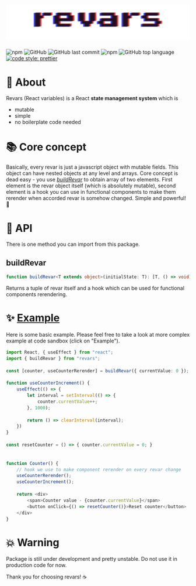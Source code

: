 # ![Revars logo](/revars.svg "Logo")
![npm](https://img.shields.io/npm/v/revars)
![GitHub](https://img.shields.io/github/license/alevnyacow/revars)
![GitHub last commit](https://img.shields.io/github/last-commit/alevnyacow/revars)
![npm](https://img.shields.io/npm/dm/revars)
![GitHub top language](https://img.shields.io/github/languages/top/alevnyacow/revars)
[![code style: prettier](https://img.shields.io/badge/code_style-prettier-ff69b4.svg?style=flat-square)](https://github.com/prettier/prettier)

# 💫 About

Revars (React variables) is a React **state management system** which is

- mutable
- simple 
- no boilerplate code needed

# 📚 Core concept

Basically, every revar is just a javascript object with mutable fields. This object can have nested objects at any level and arrays. Core concept is dead easy - you use [*buildRevar*](#create-revar) to obtain array of two elements. First element is the revar object itself (which is absolutely mutable), second element is a hook you can use in functional components to make them rerender when accorded revar is somehow changed. Simple and powerful! 🚀

# 📔 API

There is one method you can import from this package.

## <a id='create-use-revar'></a>**buildRevar**

```ts
function buildRevar<T extends object>(initialState: T): [T, () => void]
```

Returns a tuple of revar itself and a hook which can be used for functional components rerendering.

# ✨ [Example](https://codesandbox.io/s/revars-complex-todos-demo-77qo3)

Here is some basic example. Please feel free to take a look at more complex example at code sandbox (click on "Example").

```ts
import React, { useEffect } from "react";
import { buildRevar } from "revars";

const [counter, useCounterRerender] = buildRevar({ currentValue: 0 });

function useCounterIncrement() {
    useEffect(() => {
        let interval = setInterval(() => {
            counter.currentValue++;
        }, 1000);

        return () => clearInterval(interval); 
    })
}

const resetCounter = () => { counter.currentValue = 0; }


function Counter() {
    // hook we use to make component rerender on every revar change
    useCounterRerender();
    useCounterIncrement();

    return <div>
        <span>Counter value - {counter.currentValue}</span>
        <button onClick={() => resetCounter()}>Reset counter</button>
    </div>
}
```

# 💥 Warning

Package is still under development and pretty unstable. Do not use it in production code for now.

Thank you for choosing revars! ☕